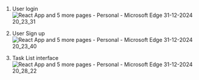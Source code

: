 1) User login
   ![React App and 5 more pages - Personal - Microsoft​ Edge 31-12-2024 20_23_31](https://github.com/user-attachments/assets/ec71e9ed-35e1-4f9e-a704-65d08550c94d)

2) User Sign up
   ![React App and 5 more pages - Personal - Microsoft​ Edge 31-12-2024 20_23_40](https://github.com/user-attachments/assets/7da4aef8-e2b4-4477-8d0c-3324aa4e1ab5)

3) Task List interface
   ![React App and 5 more pages - Personal - Microsoft​ Edge 31-12-2024 20_28_22](https://github.com/user-attachments/assets/8dd2aa05-05c4-4e68-a3fd-9b41a8424389)
